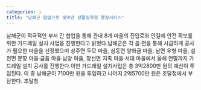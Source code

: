 ```yaml
---
categories: i
title: "남해군 협업으로 빚어낸 생활밀착형 행정서비스"
---
```

남해군이 적극적인 부서 간 협업을 통해 관내 8개 마을의 진입로와 안길에 안전 확보를 위한 가드레일 설치 사업을 진행한다고 밝혔다.남해군은 각 읍·면을 통해 시급하게 공사가 필요한 마을을 선정했으며 상주면 두모 마을, 삼동면 양화금 마을, 남면 우형 마을, 설천면 문항 마을·금음 마을·남양 마을, 창선면 지족 마을·서대 마을에서 올해 연말까지 가드레일 설치 공사를 진행한다.이번 가드레일 설치사업은 총 3억2800만 원의 예산이 투입된다. 이 중 남해군이 7100만 원을 투입하고 나머지 2억5700만 원은 조달청에서 부담한다. 조달청